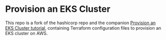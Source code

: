 # Provision an EKS Cluster

This repo is a fork of the hashicorp repo and the companion [Provision an EKS Cluster tutorial](https://developer.hashicorp.com/terraform/tutorials/kubernetes/eks), containing
Terraform configuration files to provision an EKS cluster on AWS.